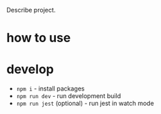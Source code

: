 Describe project.

# how to use

# develop
- `npm i` - install packages
- `npm run dev` - run development build
- `npm run jest` (optional) - run jest in watch mode
